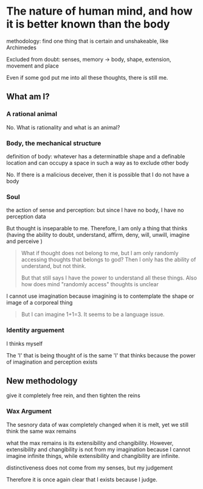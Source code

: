 # The nature of human mind, and how it is better known than the body

methodology: find one thing that is certain and unshakeable, like Archimedes

Excluded from doubt: senses, memory -> body, shape, extension, movement and place

Even if some god put me into all these thoughts, there is still me.

## What am I?

### A rational animal

No. What is rationality and what is an animal?

### Body, the mechanical structure

definition of body: whatever has a determinatble shape and a definable location and can occupy a space in such a way as to exclude other body

No. If there is a malicious deceiver, then it is possible that I do not have a body

### Soul

the action of sense and perception: but since I have no body, I have no perception data

But thought is inseparable to me. Therefore, I am only a thing that thinks (having the ability to doubt, understand, affirm, deny, will, unwill, imagine and perceive )

> What if thought does not belong to me, but I am only randomly accessing thoughts that belongs to god? Then I only has the ability of understand, but not think.
>
> But that still says I have the power to understand all these things. Also how does mind "randomly access" thoughts is unclear

I cannot use imagination because imagining is to contemplate the shape or image of a corporeal thing

> But I can imagine 1+1=3. It seems to be a language issue.

### Identity arguement

I thinks myself

The 'I' that is being thought of is the same 'I' that thinks because the power of imagination and perception exists

## New methodology

give it completely free rein, and then tighten the reins

### Wax Argument

The sesnory data of wax completely changed when it is melt, yet we still think the same wax remains

what the max remains is its extensibility and changibility. However, extensibility and changibility is not from my imagination because I cannot imagine infinite things, while extensibility and changibility are infinite.

distinctiveness does not come from my senses, but my judgement

Therefore it is once again clear that I exists because I judge.
